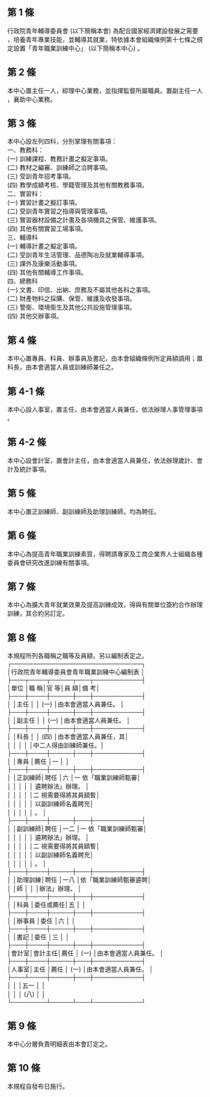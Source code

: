 第 1 條
-------
行政院青年輔導委員會 (以下簡稱本會) 為配合國家經濟建設發展之需要  
，培養青年專業技能，並輔導其就業，特依據本會組織條例第十七條之規  
定設置「青年職業訓練中心」 (以下簡稱本中心) 。

第 2 條
-------
本中心置主任一人，綜理中心業務，並指揮監督所屬職員。置副主任一人  
，襄助中心業務。

第 3 條
-------
本中心設左列四科，分別掌理有關事項：  
一、教務科：  
 (一) 訓練課程、教務計畫之擬定事項。  
 (二) 教材之編審、訓練師之洽聘事項。  
 (三) 受訓青年招考事項。  
 (四) 教學成績考核、學籍管理及其他有關教務事項。  
二、實習科：  
 (一) 實習計畫之擬訂事項。  
 (二) 受訓青年實習之指導與管理事項。  
 (三) 實習器材設備之計畫及各項機具之保管、維護事項。  
 (四) 其他有關實習工場事項。  
三、輔導科  
 (一) 輔導計畫之擬定事項。  
 (二) 受訓青年生活管理、品德陶冶及就業輔導事項。  
 (三) 課外及康樂活動事項。  
 (四) 其他有關輔導工作事項。  
四、總務科  
 (一) 文書、印信、出納、庶務及不屬其他各科之事項。  
 (二) 財產物料之採購、保管、維護及收發事項。  
 (三) 警衛、環境衛生及其他公共設施管理事項。  
 (四) 其他交辦事項。

第 4 條
-------
本中心置專員、科員、辦事員及書記，由本會組織條例所定員額調用；置  
科長，由本會適當人員或訓練師兼任之。

第 4-1 條
---------
本中心設人事室，置主任，由本會適當人員兼任，依法辦理人事管理事項  
。

第 4-2 條
---------
本中心設會計室，置會計主任，由本會適當人員兼任，依法辦理歲計、會  
計及統計事項。

第 5 條
-------
本中心置正訓練師、副訓練師及助理訓練師，均為聘任。

第 6 條
-------
本中心為提高青年職業訓練素質，得聘請專家及工商企業界人士組織各種  
委員會研究改進訓練有關事項。

第 7 條
-------
本中心為擴大青年就業效果及提高訓練成效，得與有關單位簽約合作辦理  
訓練，其合約另訂定。

第 8 條
-------
本規程所列各職稱之職等及員額，另以編制表定之。  
┌──────────────────────────────┐  
│行政院青年輔導委員會青年職業訓練中心編制表                  │  
├───┬────┬─────┬───┬───────────┤  
│單位  │職    稱│官      等│員  額│備                  考│  
├───┼────┼─────┼───┼───────────┤  
│      │主任    │          │ (一) │由本會適當人員兼任。  │  
├───┼────┼─────┼───┼───────────┤  
│      │副主任  │          │ (一) │由本會適當人員兼任。  │  
├───┼────┼─────┼───┼───────────┤  
│      │科長    │          │ (四) │由本會適當人員兼任，其│  
│      │        │          │      │中二人得由訓練師兼任。│  
├───┼────┼─────┼───┼───────────┤  
│      │專員    │薦任      │一    │                      │  
├───┼────┼─────┼───┼───────────┤  
│      │正訓練師│聘任      │六    │一  依「職業訓練師甄審│  
│      │        │          │      │    遴聘辦法」辦理。  │  
│      │        │          │      │二  視需要得將其員額暫│  
│      │        │          │      │    以副訓練師名義聘充│  
│      │        │          │      │    。                │  
├───┼────┼─────┼───┼───────────┤  
│      │副訓練師│聘任      │一二  │一  依「職業訓練師甄審│  
│      │        │          │      │    遴聘辦法」辦理。  │  
│      │        │          │      │二  視需要得將其員額暫│  
│      │        │          │      │    以副訓練師名義聘充│  
│      │        │          │      │    。                │  
├───┼────┼─────┼───┼───────────┤  
│      │助理訓練│聘任      │一八  │依「職業訓練師甄審遴聘│  
│      │師      │          │      │辦法」辦理。          │  
├───┼────┼─────┼───┼───────────┤  
│      │科員    │委任或薦任│五    │                      │  
├───┼────┼─────┼───┼───────────┤  
│      │辦事員  │委任      │六    │                      │  
├───┼────┼─────┼───┼───────────┤  
│      │書記    │委任      │三    │                      │  
├───┼────┼─────┼───┼───────────┤  
│會計室│會計主任│薦任      │ (一) │由本會適當人員兼任。  │  
├───┼────┼─────┼───┼───────────┤  
│人事室│主任    │薦任      │ (一) │由本會適當人員兼任。  │  
├───┴────┼─────┼───┼───────────┤  
│                │          │五一  │                      │  
│                │          │ (八) │                      │  
└────────┴─────┴───┴───────────┘

第 9 條
-------
本中心分層負責明細表由本會訂定之。

第 10 條
--------
本規程自發布日施行。

